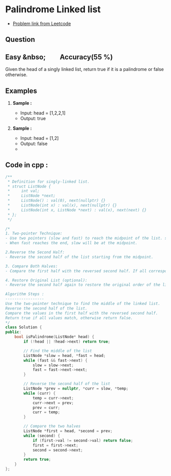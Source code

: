 # Palindrome Linked list
- [Problem link from Leetcode](https://leetcode.com/problems/palindrome-linked-list/description/)
## Question
## Easy &nbso;&nbsp;&nbsp;&nbsp;&nbsp;&nbsp;&nbsp;&nbsp;&nbsp; Accuracy(55 %)
Given the head of a singly linked list, return true if it is a palindrome or false otherwise.
## Examples
1. **Sample :**
    - Input: head = [1,2,2,1]
    - Output: true

2. **Sample :**
    - Input: head = [1,2]
    - Output: false
    - 
## Code in cpp :
```cpp
/**
 * Definition for singly-linked list.
 * struct ListNode {
 *     int val;
 *     ListNode *next;
 *     ListNode() : val(0), next(nullptr) {}
 *     ListNode(int x) : val(x), next(nullptr) {}
 *     ListNode(int x, ListNode *next) : val(x), next(next) {}
 * };
 */

/*
1. Two-pointer Technique:
- Use two pointers (slow and fast) to reach the midpoint of the list. slow advances one step at a time, while fast advances two steps.
- When fast reaches the end, slow will be at the midpoint.

2.Reverse the Second Half:
- Reverse the second half of the list starting from the midpoint.

3. Compare Both Halves:
- Compare the first half with the reversed second half. If all corresponding elements are equal, the list is a palindrome.

4. Restore Original List (optional):
- Reverse the second half again to restore the original order of the list (if needed).

Algorithm Steps :
-----------------
Use the two-pointer technique to find the middle of the linked list.
Reverse the second half of the list.
Compare the values in the first half with the reversed second half.
Return true if all values match, otherwise return false.
*/
class Solution {
public:
    bool isPalindrome(ListNode* head) {
        if (!head || !head->next) return true;

        // Find the middle of the list
        ListNode *slow = head, *fast = head;
        while (fast && fast->next) {
            slow = slow->next;
            fast = fast->next->next;
        }

        // Reverse the second half of the list
        ListNode *prev = nullptr, *curr = slow, *temp;
        while (curr) {
            temp = curr->next;
            curr->next = prev;
            prev = curr;
            curr = temp;
        }

        // Compare the two halves
        ListNode *first = head, *second = prev;
        while (second) {
            if (first->val != second->val) return false;
            first = first->next;
            second = second->next;
        }
        return true;
    }
};
```
